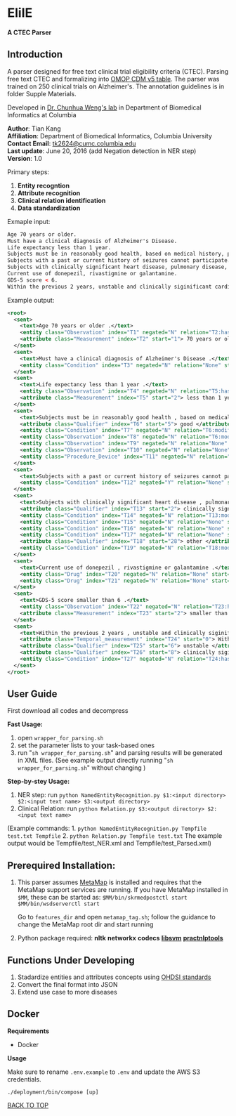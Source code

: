 # EliIE 

**A CTEC Parser**

## Introduction

A parser designed for free text clinical trial eligibility criteria (CTEC). Parsing free text CTEC and formalizing into [OMOP CDM v5 table](http://omop.org/CDM). The parser was trained on 250 clinical trials on Alzheimer's. The annotation guidelines is in folder Supple Materials.

Developed in [Dr. Chunhua Weng's lab](http://people.dbmi.columbia.edu/~chw7007) in Department of Biomedical Informatics at Columbia

__Author__: Tian Kang<br>
__Affiliation__: Department of Biomedical Informatics, Columbia University<br>
__Contact Email__: tk2624@cumc.columbia.edu<br>
__Last update__: June 20, 2016  (add Negation detection in NER step)<br>
__Version__: 1.0

Primary steps:

1. __Entity recogntion__
2. __Attribute recognition__
3. __Clinical relation identification__
4. __Data standardization__

Exmaple input:

``` xml
Age 70 years or older.
Must have a clinical diagnosis of Alzheimer's Disease.
Life expectancy less than 1 year.
Subjects must be in reasonably good health, based on medical history, physical examination, vital signs, and ECG.
Subjects with a past or current history of seizures cannot participate.
Subjects with clinically significant heart disease, pulmonary disease, diabetes, neurologic or psychiatric disease (Group 1 subjects must have Alzheimer's Disease), or any other illness that could interfere with interpretation of study results.
Current use of donepezil, rivastigmine or galantamine.
GDS-5 score < 6.
Within the previous 2 years, unstable and clinically siginificant cardivascular disease.
```

Example output:

```xml
<root>
  <sent>
    <text>Age 70 years or older .</text>
    <entity class="Observation" index="T1" negated="N" relation="T2:has_value" start="0"> Age </entity>
    <attribute class="Measurement" index="T2" start="1"> 70 years or older </attribute>
  </sent>
  <sent>
    <text>Must have a clinical diagnosis of Alzheimer's Disease .</text>
    <entity class="Condition" index="T3" negated="N" relation="None" start="6"> Alzheimer's Disease </entity>
  </sent>
  <sent>
    <text>Life expectancy less than 1 year .</text>
    <entity class="Observation" index="T4" negated="N" relation="T5:has_value" start="0"> Life expectancy </entity>
    <attribute class="Measurement" index="T5" start="2"> less than 1 year </attribute>
  </sent>
  <sent>
    <text>Subjects must be in reasonably good health , based on medical history , physical examination , vital signs , and ECG .</text>
    <attribute class="Qualifier" index="T6" start="5"> good </attribute>
    <entity class="Condition" index="T7" negated="N" relation="T6:modified_by" start="6"> health </entity>
    <entity class="Observation" index="T8" negated="N" relation="T6:modified_by" start="11"> history </entity>
    <entity class="Observation" index="T9" negated="N" relation="None" start="13"> physical examination </entity>
    <entity class="Observation" index="T10" negated="N" relation="None" start="16"> vital signs </entity>
    <entity class="Procedure_Device" index="T11" negated="N" relation="None" start="20"> ECG </entity>
  </sent>
  <sent>
    <text>Subjects with a past or current history of seizures cannot participate .</text>
    <entity class="Condition" index="T12" negated="Y" relation="None" start="8"> seizures cannot participate </entity>
  </sent>
  <sent>
    <text>Subjects with clinically significant heart disease , pulmonary disease , diabetes , neurologic or psychiatric disease ( Group 1 subjects must have Alzheimer's Disease ) , or any other illness that could interfere with interpretation of study results .</text>
    <attribute class="Qualifier" index="T13" start="2"> clinically significant </attribute>
    <entity class="Condition" index="T14" negated="N" relation="T13:modified_by" start="4"> heart disease </entity>
    <entity class="Condition" index="T15" negated="N" relation="None" start="7"> pulmonary disease </entity>
    <entity class="Condition" index="T16" negated="N" relation="None" start="10"> diabetes </entity>
    <entity class="Condition" index="T17" negated="N" relation="None" start="12"> neurologic or psychiatric disease </entity>
    <attribute class="Qualifier" index="T18" start="28"> other </attribute>
    <entity class="Condition" index="T19" negated="N" relation="T18:modified_by" start="29"> illness </entity>
  </sent>
  <sent>
    <text>Current use of donepezil , rivastigmine or galantamine .</text>
    <entity class="Drug" index="T20" negated="N" relation="None" start="3"> donepezil </entity>
    <entity class="Drug" index="T21" negated="N" relation="None" start="5"> rivastigmine </entity>
  </sent>
  <sent>
    <text>GDS-5 score smaller than 6 .</text>
    <entity class="Observation" index="T22" negated="N" relation="T23:has_value" start="0"> GDS-5 score </entity>
    <attribute class="Measurement" index="T23" start="2"> smaller than 6 </attribute>
  </sent>
  <sent>
    <text>Within the previous 2 years , unstable and clinically siginificant cardivascular disease .</text>
    <attribute class="Temporal_measurement" index="T24" start="0"> Within the previous 2 years </attribute>
    <attribute class="Qualifier" index="T25" start="6"> unstable </attribute>
    <attribute class="Qualifier" index="T26" start="8"> clinically siginificant </attribute>
    <entity class="Condition" index="T27" negated="N" relation="T24:has_temp|T26:modified_by|T25:modified_by" start="10"> cardivascular disease </entity>
  </sent>
</root>
```

## User Guide

First download all codes and decompress

__Fast Usage:__

1. open `wrapper_for_parsing.sh`
2. set the parameter lists to your task-based ones
3. run "`sh wrapper_for_parsing.sh`" and parsing results will be generated in XML files.
(See example output directly running "`sh wrapper_for_parsing.sh`" without changing )


__Step-by-stey Usage:__

1. NER step: run
    `python NamedEntityRecognition.py $1:<input directory> $2:<input text name> $3:<output directory>`
2. Clinical Relation:  run
    `python Relation.py $3:<output directory> $2:<input text name>`

(Example commands:
    1. `python NamedEntityRecognition.py Tempfile test.txt Tempfile`
    2. `python Relation.py Tempfile test.txt` 
The example output would be Tempfile/test_NER.xml and Tempfile/test_Parsed.xml)


## Prerequired Installation:

1.  This parser assumes [MetaMap](https://metamap.nlm.nih.gov) is installed and requires that the MetaMap support services are running. If you have MetaMap installed in `$MM`, these can be started as:
    `$MM/bin/skrmedpostctl start`
    `$MM/bin/wsdserverctl start`

    Go to `features_dir` and open `metamap_tag.sh`; follow the guidance to change the MetaMap root dir and start running

2.  Python package required:
    **nltk**
    **networkx**
    **codecs**
    [**libsvm**](https://www.csie.ntu.edu.tw/~cjlin/libsvm)
    [**practnlptools**](https://pypi.python.org/pypi/practnlptools/1.0)


## Functions Under Developing

1. Stadardize entities and attributes concepts using [OHDSI standards](http://www.ohdsi.org/data-standardization/)
2. Convert the final format into JSON
3. Extend use case to more diseases

## Docker

**Requirements**

- Docker

**Usage**

Make sure to rename `.env.example` to `.env` and update the AWS S3 credentials.

`./deployment/bin/compose [up]`

[BACK TO TOP](#readme)

